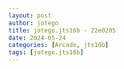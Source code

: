 ```yaml
---
layout: post
author: jotego
title: jotego.jts16b - 22e0205
date: 2024-05-24
categories: [Arcade, jts16b]
tags: [jotego.jts16b]
---
```


